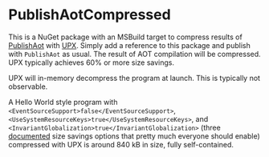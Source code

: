 # PublishAotCompressed

This is a NuGet package with an MSBuild target to compress results of [PublishAot](https://learn.microsoft.com/en-us/dotnet/core/deploying/native-aot/) with [UPX](https://upx.github.io/). Simply add a reference to this package and publish with `PublishAot` as usual. The result of AOT compilation will be compressed. UPX typically achieves 60% or more size savings.

UPX will in-memory decompress the program at launch. This is typically not observable.

A Hello World style program with `<EventSourceSupport>false</EventSourceSupport>`, `<UseSystemResourceKeys>true</UseSystemResourceKeys>`, and `<InvariantGlobalization>true</InvariantGlobalization>` (three [documented](https://docs.microsoft.com/en-us/dotnet/core/deploying/trimming/trimming-options?pivots=dotnet-6-0#trimming-framework-library-features) size savings options that pretty much everyone should enable) compressed with UPX is around 840 kB in size, fully self-contained.
